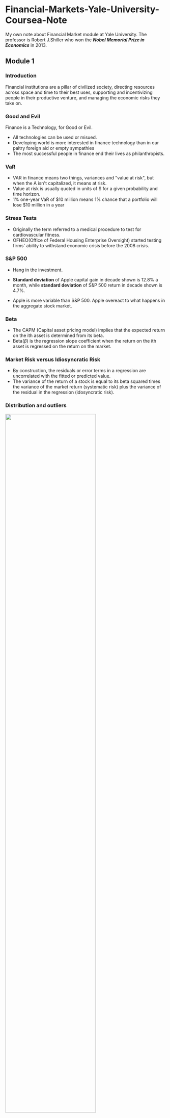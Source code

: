 # Financial-Markets-Yale-University-Coursea-Note
My own note about Financial Market module at Yale University. The professor is Robert J.Shiller who won the ***Nobel Memorial Prize in Economics*** in 2013.

## Module 1 

### Introduction
Financial institutions are a pillar of civilized society, directing resources across space and time to their best uses, supporting and incentivizing people in their productive venture, and managing the economic risks they take on.

### Good and Evil

Finance is a Technology, for Good or Evil.

* All technologies can be used or misued.
* Developing world is more interested in finance technology than in our paltry foreign aid or empty sympathies
* The most successful people in finance end their lives as philanthropists.

### VaR

* VAR in finance means two things, variances and "value at risk", but when the A isn't capitalized, it means at risk.
* Value at risk is usually quoted in units of $ for a given probability and time horizon.
* 1% one-year VaR of $10 million means 1% chance that a portfolio will lose $10 million in a year

### Stress Tests

* Originally the term referred to a medical procedure to test for cardiovascular fitness.
* OFHEO(Office of Federal Housing Enterprise Oversight) started testing firms' ability to withstand economic crisis before the 2008 crisis.

### S&P 500

* Hang in the investment.

* **Standard deviation** of Apple capital gain in decade shown is 12.8% a month, while **standard deviation** of S&P 500 return in decade shown is 4.7%.
* Apple is more variable than S&P 500. Apple overeact to what happens in the aggregate stock market.

### Beta
* The CAPM (Capital asset pricing model) implies that the expected return on the ith asset is determined from its beta.
* Beta($\beta$) is the regression slope coefficient when the return on the ith asset is regressed on the return on the market.

### Market Risk versus Idiosyncratic Risk
* By construction, the residuals or error terms in a regression are uncorrelated with the fitted or predicted value.
* The variance of the return of a stock is equal to its beta squared times the variance of the market return (systematic risk) plus the variance of the residual in the regression (idosyncratic risk).

### Distribution and outliers

<img width=75% height=75% src = https://user-images.githubusercontent.com/128298224/226597202-37155cc3-35a9-481a-8852-57d4421c6eeb.jpg>

This is the normal distribution with standard deviation of 1 and 3, but this is not common in finance.

<img width=50% height=50% src = https://user-images.githubusercontent.com/128298224/226597995-20c9ee30-11cb-426c-8c43-6cabdfacc9b5.jpg>

This is the comparison between Cauchy distribution and Normal distribution.

### Central Limit Theorem

* Averages of a large number of independent identically distributed shocks are approximately normally distributed.
* Can fail if the underlying shocks are fat tailed or if the underlying shocks lose their independence.

<img width=50% height=50% src = https://user-images.githubusercontent.com/128298224/226598562-5799fa6c-97c7-43c2-82a6-4ed4f9bf8412.png>

Cauchy distribution is actually a fat tail distribution, and it looks quite similar to Normal distribution.

### Covariance

* Risk is determined by **covariance**. 
* We need stocks that are independent, so lower the covariance.
* $\beta_{i} = \frac{\text{Cov}(r,r_{\text{market}})}{\text{Var}(v_{\text{market}})}$.
* Market demands higher returns from higher beta stock.

### Insurance

#### Fundamental Insurance Principles and Issues
* **Risk Pooling** is the source of all value in insurance.
* **Moral Hazard** dealt with partially by deductions and co-insurance.
* **Selection Bias** dealth with by group policies, by testing and referrals and by mandatory government insurance.

#### Risk Pooling
* If n policies, each has independent probability p of a claim, then the number of claims follows the binomial distribution. The standard deviation of the fraction of policies that result in a claim is $$\sqrt{\frac{p(1-p)}{n}}.$$
* Law of large numbers: as $n$ gets large,  standard deviation approaches 0.

#### Connecticut Life and Health Insurance Guaranty Association
* Founded 1972 by Connecticut legislature.
* Maximum death benefit $500,000 and maximum cahs value insurance $500,000.
* You can't increase coverage by buying multiple policies.
* It's not big enough, if you were buying life insurance for your family, $1 million minimum.

#### China Insurance Protection Fund
* Policyholder's losses that are no more than 50,000 yuan (US$7500) will be fully covered by the fund
* For losses in excess of that number, the fund covers 90% of the extra for individual policyholders and 80% for corporate policyholders.

#### The Health Maintenance Organisation Act of 1973
* Required employers with 25 or more employees to offer federally certified HMO options.
* Designed to overcome moral hazard problem, doctors earning fees for procedures make more money if people are sick.

#### U.S. Emergency Medical Treatment and Active Labor Act (EMTALA) 1986
* Requries hospitals and ambulance services to provide care to anyone needing emergency treatment
* An "unfunded mandate".

#### U.S. Patient Protection and Affordable Care Act 2010 (Obamacare)
* Penalty for individuals not buying insurance.
* Penalty for companies not buying insurance for their employees.
* Insurance companies may not disallow for preexisting conditions, or drop people who get sick.

#### TRIA, 2002
* Before 11/09/2001, insurers generally did not exclude terrorism risk, which they then saw as inconsequential.
* After 2001, insurers wanted these exclusions.
* US Terrorism Risk Insurance Act of 2002 (TRIA) required to insurers to offer terrorism insurance for three years.
* Government agreed to pay 90% of insurance industry losses above a deductible of $100 billion.
* December 2005, TRIA renewed for two more years, and in 2007 for 7 more years. In 2015, the act was renewed again to 2020.

### Eggs in One Basket

#### An Alternative to Insurance: Portfolio Management
* Diversification of ownership
* If people are all calculating with the same data, all wanting to hold portolios on the frontier, then they all want to hold the same portfolio.
* So that **HAS TO BE THE MARKET PORTFOLIO**.

#### Portfolio Diversification
* All that should matter to an investor is the performance of the entire portfolio.
* **Mean** and **Variance** of portfolio matter.
* **Law of large numbers** means that spreading over many independent assets reduces risk, has no effect on expected return.

### CAPM

#### Capital Asset Pricing Model (CAPM)
* CAPM asserts that all investors hold their optimal portfolio.
* Consequence of the mutual fund theorem: All investors hold the same portfolio of risky assets, the tangency portfolio.
* Therefore the CAPM says that the tangency portfolio equals the market portfolio.

#### Investment Companies as Providers of Diversification
* Investment trusts (before 1940s)
* Mutual funds
* Closed end investment companies
* Unit investment trusts

#### Equity Premium Puzzle
* US Geometric average real stock market return 1802-2012 : 6.6%.
* US Geometric average real short-term government return 1802-2012: 2.7%.
* Equity premium = 6.6% - 2.7% = 3.9%.

#### International Evidence
* Medial real stock market appreciation rate for 39 countries 1926-1996: 0.8% per year.
* Real stock market appreciation rate for US 1926-1996: 4.3% per year.
* US equity premium may reflect a selection bias.

### Beta
* Apple has beta at about $1.5 > 1$, showing its strength in the market.
* Gold ahs a negative $\beta$. So when market is doing good, gold might not have a good return, but when market is during a recession, gold might have a good return.

### CAPM and Diversification

* $r_{i} = r_{f}+\beta_{i}(r_{\text{market}} - r_{f})$

### Short sales
* Brokers can enable you to hold a negative quantity of a tradable asset: they borrow the security and sell it, escrow the proceeds, you receive the proceeds, owe the security.

### Calculating the Optimal Portfolio

#### A Portfolio of a Risky and Riskless Asset
* Invest $x$ dollars into the risky asset and $1-x$ dollars into the riskless asset.
* The Risky asset returns $r_{1}$ while Riskless asset returns $r_{f}$.
<img width="823" alt="port" src="https://user-images.githubusercontent.com/128298224/227740406-2d761495-ae10-4a33-a4c0-37f716a8b726.png">

* Expected value of the portfolio is $$r = xr_{1}+(1-x)r_{f}.$$
* Portfolio Variance is $$x^{2}\text{Var}(\text{return1}).$$
* Portfolio Standard Deviation is $$\sigma = \left|\frac{r-r_{f}}{r_{1}-r_{f}}\right|\sigma(\text{return1}).$$

#### A Portfolio of 2 Risky Assets
* Portfolio Expected Value is $$r = x_{1}r_{1}+(1-x_{1})r_{2}.$$
* Portfolio Variance is $$x_{1}^{2}\text{Var}(\text{return1})+(1-x_{1})^{2}\text{Var}(\text{return2})+2x_{1}(1-x_{1})\text{Cov}(\text{return1},\text{return2}).$$

### Efficient Portfolio Frontier
<img width=75% height=75% alt="frontier" src="https://user-images.githubusercontent.com/128298224/227741098-67be4c4b-3914-4908-aa50-a87ee2097cd6.png" >

<img width=75% height=75% alt="oil" src="https://user-images.githubusercontent.com/128298224/227741344-89684553-8469-425f-8b83-9cd5fb622a67.png" >

### Gordon Growth Model

* Myron Gordon says $$PV = \frac{x}{r-g} = \frac{x}{1+r}+\frac{x(1+g)}{(1+r)^{2}}+....,$$ where $r$ is the rate of discount, $g$ is the growth rate and $x$ is the revenue production in the first year.
* For example in 2000, the best thing to invest was railroads not dot-com stocks because they failed to use the formula.

## Module 2

### Invention takes time

* Financial Innovation is a pillar of our civilisation.

### Limited Liability

* Divide up an enterprise into shares, and no shareholder is liable for more than he or she put in.

### Moss' Theory about Limited Liability

* David Moss points out that limited liability was not a good idea: it created agency problems for stockholders, who might pursue risky strategies at bondholders' expense.
* Lottery effect: with limited liability, an investment in a corporation was a throwaway item, like a lottery ticket.
* Investor overestimation of miniscule probability of loss beyond initial investment discouraged investment.
* Allowed for investors to hold a highly diversified portfolio.

### Inflation Indexed Debt

* Indexed debt first attempted in Massachusetts, 1780, to help finance Revolutionary War.

### Forecasting

#### Real Estate Risk Managment Device

* Value of homes is a major source of risk.
* Short stock market to protect you.

#### The Efficient Markets Hypothesis

* Random Walk Hypothesis: every step is random according to Karl Pearson.

#### Random Walk & AR-I Models

* Random Walk: $$x_{t} = x_{t-1}+\varepsilon_{t}.$$
* First-order autoregressive (AR-I) Model: $$x_{t} = 100 + \rho(x_{t-1} - 100) + \varepsilon_{t}.$$ where $-1<\rho<1.$
* Random walk as approximate implication of unpredictability of returns.
* Similarity of both random walk and AR-I to actual stock prices.

<img width="367" alt="comparison" src="https://user-images.githubusercontent.com/128298224/228534306-0c3a4ada-cfa7-417a-aade-8013fd53e221.png">

* Here is the comparison between two models and we see that AR-I model has a tendency to come back to the starting point, while random walk not.

### Intuition of Efficiency

* Whatever stock market does is right. Trust the prices you see.
* Weak form market efficiency: prices incorporate information about past prices.
* Semi-strong form: incorporate all publicly available information.
* Strong form: all information, including inside information.

### Price as PDV

#### Price as PDV of Expected Dividends

* If earnings equal dividends and if dividends grow at long-run rate $g$, then by growing consol model $$P = \frac{E}{r-g},\quad \frac{P}{E} = \frac{I}{r-g}.$$ This is called the Gordon Model.
* Efficient markets theory purports to explain why $P/E$ (**price earning ratios**) varies across stocks.
* Low $P/E$ does not mean that the stock is a 'bargain', it only means that earnings are rationally forecasted to decrease in the future.
* Efficient markets denies that any rule works.

#### Reasons to Think Markets Ought to Be Efficient

* Marginal investor determines prices.
* Smart money dominates trading.
* Survival of fittest.

#### Doubting Efficiency

* The experience of living through a crash makes it obvious that human emotions play an important role. 
* Their confidence diminshes as he talks to people or hears from the news.
* Stock market prices go down in advance of recession (two reasons): Market causes the recession; Market is a fortune-teller.

### Introduction to Behavioral Finance

#### History of Behavioral Finance

* Adam Smith: people have desire for praise.
* But don't enjoy being praised for something they didn't do.
* As people mature, if they mature successfully, the desire for praise morphs into a desire for praiseworthiness.

### Prospect Theory

#### Prospect Theory

* Two elements, value function(replace utility function) and weighting function(replace probability).
* Elements replace utility function and probabilities in expected utility theory which has dominated economic thought.
* People tend to gamble over the loss or they worry too much about small details instead of the big idea. (Because you are not an engineer who tries to consider every aspect of the invention you created)

#### Prospect Theory Value Function

![valuefunction](https://user-images.githubusercontent.com/128298224/228864014-b7bc9ec2-e3d1-4508-a740-c64d59da31b1.jpg)

#### Prospect Theory Weighting Function

<img src=https://user-images.githubusercontent.com/128298224/228866343-f8a93d64-fd4a-4325-baf0-6af018dcb9fe.jpg width=50% height=50%>

### Logical Fallacies

#### Wishful Thinking Bias

* People exaggerate probability that their team will win.
* People exaggerate probability that the candidate they favor will win.

#### Overconfidence in friends and leaders

* Every central bank head is thought to be a genius, at least for a while.

#### Cognitive Dissonance

* Mental conflict that occurs when one learns one's beliefs are wrong, avoidance behavior.
* Ads for recently purchased cars (Once you bought the car, you tend to read more about the ads of your purchased cars instead of other cars because you are tryting to make you feel better.)
* If the stock price of your purchased stock goes down, you might feel you were wrong at first, but then just ignored it as you never bought.
* Displosition effect

#### Will Goetzmann and Nadav Peles Cognitive Dissonance and Mutual Fund Investors

* Found that even badly performing mutual funds retain some investors.

### Brain

#### Mental Compartments

* Shefrin & Statman: Investors have a 'safe' part of their portfolio that they will not risk, and a 'risky' part of their portfolio that they can have fun with.
* Option salespeople use these tactics: buy a put option on a single stock.

#### Attention Anomalies

* Attention is fundamental aspect of human intelligence and its limits.
* Social basis for attention.
* Inability to account for one's attention.
* "No arbitrage assumption" of financial theory: No ten-dollar bills lying around. Does not require everyone is paying attention.

#### Anchoring

* Examples: stock prices anchored to past values, or to other stock prices in same country. Do splits to keep at $30?

#### Representativeness Heuristic

* People judge by similarity to familiar types, without regard to base rate probabilities.
* Tendency to see patterns in what is really random walk.
* Stock price manipulators try to create patterns to fool investors. Short a stock and create a head & shoulders.

#### Disjunction Effect

* Inability to make a decision that is contingent on future information.
* reaction of stock market to news, make stock strategies to trade on news.

### Magical Thinking

#### Magical thinking

* Stock market responses to events may have similar origins.

#### Quasi Magical Thinking 

* Ellen Langer: People bet more on coin not yet tossed.

### Pseronality Disorders

#### Culture and Social Contagion

* Suicide rates differ across countries for no more reason than different cultural themes.

#### Antisocial Personality Disorder

* Identity: egocentric, self-esteem from personal gain.
* Self-direction: absence of prosocial internal standards.
* Lack of empathy, incapacityfor intimacy.
* Manipulative, deceitful, callous, hostile.
* Irresponsible, impulsive, risk-taking

## Module 3

### Fedral Funds and Interest Rates

* The following is the Fedral Funds Rate: Shortest-Term Interest Rate in U.S.
<img width=50% height=50% src =https://user-images.githubusercontent.com/128298224/229288172-d241b0cd-413e-4cbf-92e5-b01430ae31b4.jpg>

* The following is the EONIA (European Over Night Index Average is European Counterpart to Fed Funds) 

<img width = 50% height = 50% src = https://user-images.githubusercontent.com/128298224/229288445-763e908d-bb3a-4cce-bd3b-1017fcef574f.jpg>

#### Why negative interest rate?

* Too much cash need insurance because they are feared to be stolen, also trucks and other costs like big valut.
* Therefore they want consumers to spend more moeny

#### Causes of Interest Rates

* Usually 3% - 5%.

### Compound Interest

#### Compound Interest

* If annual rate is $r$, compounding once per year, balance = $(1+r)^{t}$ after $t$ years.
* If compounded twice per year, balance is $(1+\frac{r}{2})^{2t}$ after $t$ years.
* If compounded $n$ times per year, balance is $(1+\frac{r}{n})^{nt}$ after $t$ years.
* Continuous compounding, balance is $e^{rt}$. (Taking the limit of the above formula.)

### Discount Bonds

#### Discount Bonds

* No coupon payments, just principal at maturity date (conventionally, $ \$100$).
* Initially sold at a discount (less than $ \$100$) and price rises through time, creating income
* Term $T$, Yield to Maturity (YTM) $r$, $$P = \frac{1}{(1+r)^{T}},\quad P =\frac{1}{(1+\frac{r}{2})^{2T}}.$$

#### Present Discounted Value (PDV)

* PDV of a dollar in one year = $\frac{I}{I+r}.$
* PDV of a dollar in $n$ year = $\frac{I}{(I+r)^{n}}.$
* PDV of a stream of payments $x_{1},...,x_{n}.$

#### Conventional Bonds Carry Coupons

* Conventional BOnd Issued at par (100), coupons every six months.
* Term is time to maturity $$P_{t} = c(\frac{1}{r}-\frac{1}{(1+r)^{T}}\frac{1}{r})+\frac{100}{(1+r)^{T}},$$ and $$P_{t} = \frac{c}{2}(\frac{1}{r/2}-\frac{1}{(1+r/2)^{2T}}\frac{1}{r/2})+\frac{100}{(1+r/2)^{2T}}.$$

### Consol and Annuity

#### Consol and Annuity Formulas

* Consol pays constant quantity $x$ forever
* Growing consol pays $x(1+g)^{t-1}$ in $t$.
* Annuity pays $x$ from time $1$ to $T$: $$\text{Consol PDV} = \frac{x}{r},\quad\text{Growing Consol PDV} = \frac{x}{r-g},\quad\text{Annuity PDV} = x\frac{1-\frac{1}{(1+r)^{T}}}{r}.$$

#### Growing Consol Formula

* The Growing Consol formula is from Jacob Bernoulli

### Forward Rates and Expectation Theory

#### Forward Rates

* Forward rates are interest rates that can be taken in advance using term structure. $$(1+r_{2})^{2} = (1+r_{1})(1+f_{2}), \quad (1+r_{k})^{k} = (1+r_{k-1})^{k-1}(1+f_{k}).$$

### Inflation

#### Inflation and Interest Rates

* Nominal rate quoted in dollars, real rate quoted market baskets (price index).
* Nominal rate usually greater than real rate $$(1+r_{money}) = (1+r_{real})(1+i),\quad r_{money}\approx r_{real}+i.$$

### Leverage

#### Leverage and its Discontents

* The start of the 2008 world financial crisis had to do with home buyers in U.S. and elsewhere borrowing to buy homes.
* China today is a highly leveraged economy, arousing concerns.
* Debt leads to bankruptcies, possible world crises.

#### The Debt-Deflation Theory of Great Depressions -- Irving Fisher

* Deflation redistributes real wealth from debtors to creditors.
* Creditors tend to be more cautious.

### Market Capitalization by Country

#### Market Capitalization
* United States has the largest stock market.

### The Corporation

#### Board of Directors

* In U.S., Board is commonly chaired by CEO, but CEO is hired by the Board.
* In Germany, firms have two boards of directors. There is the Aufsichtsrat (Supervisory Board) and the Vorstand (Management Board).

#### For-Profit vs. Non-Profit

* For-profit corporation is owned by shareholders, equal claim after debts paid, subject to corporate profits tax.
* Non-profit is not owned, self-perpetuating directors. Not subject to corporate profits tax.
* For-profit exists to benefit shareholders, non-profit does not.
* So for-profit has a price per share, non-profit does not.

### Shares and Dividends

#### Meaning of Shares and Market Cap

* My ownership of company equals my shares divided by total shares.
* Splits are essentially meaningless.
* If the company pays a dividend, the value of the share should go down by the amount of the dividend per share.
* If the company does something to increase the value of the company without increasing the number of shares, my shares gain value.
* It is all in the ratio, total value of company divided by total number of shares. If you affect numerator and denominator equally, then there is no effect on price per share.

### Common vs. Preferred Stock

* Common stock: dividend is at discretion of firm, subject to legal restrictions.
* Preferred stock: Specified dividend does not have to be paid, but firm cannot pay dividend on common stock unless all past preferred stock dividends are paid.
* Corporate bonds: Firm is contractually obligated to pay coupons and there is a maturity date when principal must be paid.
* US bought preferred shares in corporations to bail them out.

### Corporate Charter

#### The Basic Corporate Charter Says All Common Shareholders Treated Equally

* Charter does not say that the firm ever has to raise debt. Board decides.
* Charter does not say that the firm ever has to pay dividends. Board decides
* Charter does not say that the firm ever has to repurchase shares. Board decides.
* Charter does not say that the firm ever has to issue warrants, convertible debt, anything else
* But the shareholders elect the board.

#### Berle and Means

* Separation of ownership and control.
* "Ownership is so widely scattered that working control can be maintained with but a minority interest."
* The "quasi-public corporation" is constrained by law to serve other interests.

#### Classes of Shares

* Berkshire Hathaway. A Class have voting rights, B do not.
* New York Times, Class A has less voting rights than Class B, which allows descendants of Adolph Ochs still to control.
* Facebook: Mark Zuckerberg owns 28% of its shares but 57% of its voting shares.

### Corporations Raise Money

#### How do Corporations Raise Money?

* This dilutes existing shareholders, since they now own a smaller fraction of the company, but offsetting that, it creates new earning power for the company.
* Shareholders at a meeting could ideally vote on whether they think the prospective profits are worth the dilution, and prospective purchasers of the issue could ponder whether they feel the diluted shares are worth purchasing.

#### Why do they call it Equity

* Equity means equal share.

### Dilution

#### Dilution

* If the company gives away new shares, my shares become worth less; that is dilution.
* If the company sells new shares at market price, that generally does not lower the value of my shares because the company has the money.
* If the company issues a stock dividend at $5\%$, then that lowers the value of my orginal shares by factor $\frac{1}{1.05}$, but I am not worse off since I have an additional $\frac{0.05}{1.05}$ of value in the new shares.

### Share Repurchase

#### Share Repurchase

* The opposite comes when a firm buys its own shares on the market.
* The value of the firm should go down by the amount they spent.
* I as a shareholder, however, now own a larger share of the company.
* If the firm repurchases shares instead of paying dividends, then my shares do not lose value, the company loses value but I have a bigger share in it.

#### Reasons for Share Repurchase

* Tax break for investors (obsolete in sense that tax rate on cap gains = that on dividends, but cap gains tax can be postponed).
* Firms' unwillingness to cut dividends, uncertainty that current earnings will continue.
* Price pop after a repurchase. Buybacks taken as a signal. But price pops are fading.
* Now investors sometimes view repurchase as a sign that firm is 'old economy'. NASDAQ firms less likely to repurchase shares, as if they think value is too high.

### PDV of Expected Dividends

#### Price as PDV of Expected Dividends

* If earnings equal dividends and if dividends grow at long-run rate $g$, then by growing consol model $P = \frac{E}{r-g},\quad P/E = \frac{I}{r-g}.$
* So efficient markets theory purports to explain why P/E varies across stocks in terms of $r$ and $g$.
* Efficient markets denies that any rule works other than simple diversification.
* Value investing says invest in low P/E.

### Why Do Firms Pay Dividends?

#### Why do firms pay dividends?

* Even when there was a stronger tax advantage to capital gains, firms paid dividend.
* Framing matters. Dividends framed as income.

#### Dividend Signalling

* By raising dividends, firm shows it can court bankruptcy.
* Problem: alternative signalling methods are cheapter taxwise.

#### Lintner Model of Dividends

* $DIV_{t} - DIV_{t-1} = p(\tau\times EPS_{t} - DIV_{t-1}).$
* $\rho=$ adjustment rate, $0 < \rho < 1$.
* $\tau=$ taget ratio, $0 < \tau < 1$, $$DIV_{t} = \rho\tau\sum_{k=0}^{\infty}(1-\rho)^{k} EPS_{t-k}.$$

#### General Public Utilities Corp

* Proposed to substitute stock dividends for cash dividends, and offered to sell the stock dividend for any stockholder for minmal transaction cost.
* Direct saving to shareholder: $4 million a year.
* Intense negative shareholder reaction.

## Module 4

### History of Mortgage Lending

* Verb mortgage means commit property as collateral for a loan. Could mortgage your soul to the devil.
* Chinese documnets usually prescribed fines, including fines on relatives for failing to pay in Tang dynasty.

### Commercial Real Estate Vehicles

#### Real Estate Partnerships as the Major Example of a DPP

* For accredited investors
* Real estate limited partnerships represent the most important example of a Direct Participation Program (DPP), a class of investments that also includes oil and gas exploration programs and equipment leasing programs.
* "Direct partcipation" DPPs are "flow-throw vehicles" and investors can deduct program losses on personal taxes.
* "Tax shelters" until the Tax Reform Act of 1986: losses used to offset "passive income". Now, genuine businesses.
* DPPs escape the corporate profits tax
* Internal Revenue Service (IRS) requirements, notably limiation of life.

#### Limited Partnership Structure

* General partner runs the business, does not have limited liability
* General partner must own at least 1%.
* Limited Partners are passive investors, with limited liability, rights to vote, can replace general partner.
* General partner or associate usually runs the offering to sell units to investors.

#### REITs

* Real Estate Investment Trusts (REITs) were created by US Congress in 1960 to allow small investors access to real estate investment.
* Before 1960, public companies that owned real estate would be considered businesses, for which their earnings would be subject to corporate profits tax. Until 1960, real estate was typically owned by partnerships, not suitable for small investors.

#### Restrictions on REITs

* 75% of assets must be in real estate or cash.
* 75% of income must be from real estate.
* 90% of their income must be from real estate, dividend, interest & capital gains.
* 95% of income must be paid out.
* No more than 30% of income from sale of properties held less than 4 years.

#### Real state is scarce

* It had something to do with the free market revolution that started in Britain with Margaret Thatcher and in the United States with Ronald Reagan, and then in China with Deng Xiao Ping.

### Mortages part 1

#### Fedral Housing Administration

* Established by Roosevelt in 1934
* Required 15-year loans
* Insures the lender against loss

### Mortages part 2

<img width = 50% height = 50% src =https://user-images.githubusercontent.com/128298224/229347627-140f5d1f-e673-423e-b2cb-2b17da280520.png>

#### Kinds of Mortgages

* Conventional, fixed rate mortgage.
* Adjustable rate mortage (ARM). An adjustable rate mortgage (ARM) is a type of mortgage loan where the interest rate fluctuates periodically based on a specific index, such as the London Interbank Offered Rate (LIBOR) or the prime rate. 
* Price level adjusted mortgage (PLAM) payment adjusted to inflation so constant in real terms. A Price Level Adjustable Rate Mortgage (PLARM) is a type of mortgage loan where the interest rate is adjusted based on changes in the price level index. The price level index is a measure of inflation that tracks changes in the overall price level of goods and services in an economy.
* Dual rate mortgages (DRAMs) same as PLAM but interest rate floats. A dual-rate mortgage is a type of home loan where the interest rate changes based on a pre-determined schedule. The interest rate typically starts at a fixed, lower rate for an initial period of time, such as five or seven years, and then adjusts to a higher rate for the remainder of the loan term.
* Shared appreciation mortgages (SAMs)
* First mortgages: on purchase of home.
* Home equity loans.

### PMI, CMOs, CDOs

#### Private Mortgage Insurance (PMI)
* Private Mortgage Insurance (PMI) is a type of insurance that protects lenders in the event that a borrower defaults on their mortgage loan. PMI is typically required by lenders when a borrower makes a down payment of less than 20% of the home's purchase price.
* Companies, such as MGIC, insure Fannie & Freddie against losses on their mortgages.
* Controversy: with recent real estate price increases, LTV(Loan to value ratio) has declined below 80% for many homeowners still paying for mortgage insurance. The PMIs don't notify them.

#### Collateralized Mortgage Obligations (CMOs)

* Collateralized Mortgage Obligations (CMOs) are a type of investment security that is created by pooling together individual mortgage loans and then dividing the pool into smaller pieces or tranches that are sold to investors.
* CMOs divide the cash flow of a mortgage pass-through security into a number of tranches in terms of prepayment risk.
* Sequential-pay CMOs (first created 1983): First tranche receives first principla payments, after it is paid off the second tranche receives principal payments.

#### Collateralized Debt Obligations (CDOs)

* Collateralized debt obligation, commonly known as CDO, is a type of structured financial product that pools together a diverse portfolio of debt securities and creates different tranches or slices of varying levels of risk and return. These securities are then sold to investors.
* Hold securities, typically mortgage securities as their assets.
* Typically hold subprime mortgages.
* CDOs divide the cash flow into a number of tranches in terms of default risk.
* CDO debt crisis 2007.
* Criticism of rating agencies for not downgrading them.

### Post Crisis Regulation

#### A Fix Begun in Europe

* 5% mortgage originator must hold 5% of mortgages, European parliament.
* Qualifying Residential Mortgages (QRMs) are exempt from requirement in USA.

#### Requirements for QRM

* Regular periodic payments that are substantially equal;
* No negative amortization, interest only or ballon features;
* A maximum loan term of 30 years;
* Total points and fees that do not exceed 3 percent of the total loan amount, or the applicable amounts specified for small loans up to $100,000;
* Payments underwritten using the maximum interest rate that may apply during the first five years after the date on which the first regular periodic payment is due;
* Consideration and verification of the consumer's income and assets, including exmployment status if relied upon, and current debt obligations, mortgage-relateed obligations, alimony and child support;
* Total DTI (Debt to Income ratio) ratio that does not exceed 43%.

### The Bubble Part 1

<img width = 50% height = 50% src = https://user-images.githubusercontent.com/128298224/229348992-f8941e2f-3987-45b8-abe0-82a8764856e2.png>

### The Bubble Part 2

#### Evidence of Feedback Mechanism

<img width = 50% height = 50% src =https://user-images.githubusercontent.com/128298224/229349254-6c5a4305-062b-4ce6-af8b-dc44d5e7140d.png>

* Real Estate is the Best Investment

### The Bubble Part 3

#### There will be a new bubble after 2007 crash

* There will be a new bubble after 2007 crash in the housing markets, especially in some emerging markets like China.
* The housing values in Guangzhou are more expensive than in Manhattan, but the average salary is not the half of the Manhattan's.
* Parents are helping out. The total value of land in China is high relative to their GDP, and the price to rent is high.
* It is difficult for Chinese to invest abroad, there are limits on how much they can put abroad. There's a fear of corruption in China, a fear of being taken advantage of, so they might tend to prefer investments in a house that they can see. Xi Jin Ping is trying to combat corruption, but there is still a public perception.
* Save money and buy a house for the son, so that he can impress young woman.
* All kind of Chinese facotrs that has been driving home prices up there.

### Regulation Overview

#### Business Wants Regulation

* Without regulation, people are forced to dothings in a competitive system that they think are bad for society.
* Forced to lowest common denominator.
* Analogy to having a referee at a sports referee.
* Players hate referees, but without them they know game would deteriorat into something ugly.

### Within Firm Regulation Part 1

#### The Board of Directors

* The Board of Directors act like a regulator.
* Outside directors represent a broader community.
* Society functions to quarantine people with personality disorders, and people derive reputations.
* Putting outsiders of known reputations on a board is a singal to outsiders of regulation.

#### Tunneling

* Tunneling = Expropriation by minority shareholders.

### Within Firm Regulation Part 2

#### How Tunneling is Achieved

* Asset sales
* Contracts, as for prices paid for inputs
* Excessive executive compensation
* Loan guarantees
* Expropriation of corporate opportunities
* Dilutive share issues
* Insider trading

### Local Regulation

#### Banking Regulation

* Belonged to states until the National Banking Act of 1863.

#### Blue Sky Laws

* Regulates the offering and sale of securities to protect the public from fraud, regulates brokers and advisors.

### National Regulation Part 1

#### Local Regulation Failed

* Securities and Exchange Commission (SEC) part of Roosevelt's New Deal, 1934.
* Initially viewed by business as a radical, almost socialist, institution. Peculiar that it started in US, imitated by other countries.

#### Public vs. Private Securities

* Motive was repeated examples of exploitation of minority or unobservant shareholders.
* Public securities: undergo approved process of issuance under SEC surveillance.

#### Hedge Funds

* For wealthy investors only
* Those structured as 3c1s can take no more than 99 investors, and they must be "accredited investors" as defined by the SEC which means income of $200,000 or investable assets of $1,000,000 (SEC proposal in 2006 to raise to $2,500,000 did not happen)
* Those structured as 3c7s can take 500 investors, but they must be "qualified purchasers" as defined by the SEC, individuals with net worth of at least $5 million or institutions with net worth of at least $25 million.

#### Securities and Exchange Commission (SEC) Rules

* Every broker must register with SEC.
* Every stock exchange must register.
* Every security issue must register.
* Registration does not literally mean SEC approval.

### National Regulation Part 2

#### Insiders vs. Outsiders

* Insiders are people with special access to information about a company.
* Inside information represents wealth.
* SEC tries to define access to this wealth, by disclosure rules.
* Regulation FD 2000: requires that when a company tells any material fact to an analyst, it must immediately tell the public.
* Some argue that inside trading is good because insider traders compete each other and they might not earn a lot profit after all. 

#### Front Running and Decimalization

* Front-Running occurs when a broker buys shares in front of a large order that will boost stock price.
* Decimalization on NYSE and Amex begain January 29, 2001.
* Decimalization favors front-running.

#### Financial Accounting Standards Board

* FASB officially recongnised as authoritative by SEC in 1973. Though SEC has statutory right to make accounting standards, perfers private sector do it.

#### Earnings Definitions

* GAPP Define "Net Income" which is the bottom line, traditionally and "operating income", revenue minus cost of doing business
* Operating earnings, Core Earnings, Pro Earnings, EBITDA, and Adjusted Earnings are not GAAP.
* FASB is at work on developing new definitions, but this takes years.

### National Regulation Part 3

#### The 2008 Financial Crisis as Result of Regulatory Failure before Crisis

* Many home buyers were put into unsuitable mortgages, later to default.
* Leverage ratio of the financial sector was allowed to reach historically high levels.
* Banks and governments used off-balance-sheet accounting to conceal liabilities.

### International Regulation

#### Bank for International Settlements

* Created 1930 by Hague Agreements.
* Has 57 member central banks, who are in turn national regulators.

#### G20

* Group of Twenty Finance Ministers and Central Bank Governors (G-20, G20, Group of Twenty)
* Founded 2008

#### Financial Stability Board

* Created by G20, April 2009

#### Final Thoughts

* Regulation has to continually change through time as technology changes.
* World economy dominates more and more, and so regulation will shift to international.

## Module 5

### Forwards and Futures Markets

#### Public Lack of Appreciation of Derivative Markets

* A derivative market is a market in another market. There is some 'underlying market'.

### Forward Contracts

#### Forward Contract

* Forward is just a contract to deliver at a future date (exercise date or maturity date) at a specified exercise price.
* Example: Rice farmer sells rice to warehouser.
* Example: Foreign Exchange forward. Contract to sell pounds for yen.
* Both sides are locked into the contract, no liquidity.

#### FX Forwards and Forward Interest Parity

* FX Forward is like a pair of zero coupon bonds.
* Therefore, forward rate reflects interest rates in the two currencies.
* Forward Interest Parity: $$\text{forward exchange rate}(Y/$) = \text{spot exchange rate}(Y/$)\times\frac{1+r_{Y}}{1+r_{$}}.$$

#### Forward Rate Agreements

* Promises interest rate on future loan.
* L = actual interest rate on contract date
* R = contract rate
* D = days in contract period
* A = contract amount
* B = 360 or 365 days $$\text{Settlement} = \frac{(L-R)\times D\times A}{(B\times 100)+L\times D}.$$

### Future Contract

#### Futures Contracts

* Futures contracts differ from forward contracts in that contractors deal with an exchange rather than each other, and thus do not need to access each others' credit.
* Futures contracts are standardized retail products, rather than custom products.
* Futures contracts rely on margin calls to guarantee performance.

### Rice Futures

#### First Futures Market:Osaka

* Begun at Dojima, Osaka, Japan in 1670s. World's only futures market until 1860s.
* Dojima was centre for rice trade, with 91 rice warehouse in 1673. Rice is the underlying primary market.
* Dojima futures exchange had precise definitions of quality, delivery date and place, experts who evaluated rice quality, and clearinghouses for contracts. These are derivatives.

### Buying, Selling and Settlement

#### Buying or Selling Futures

* When one 'buys' a futures contract, one agrees with the exchange to a daily settlement procedure that is only loosely analogous to buying the commodity. One must post initial margin with the futures commission merchant.
* Same as when one 'sells' a futures contract, no intention of selling the commodity. Again, post margin.

#### Daily Settlement

* Every day, the exchange defines a price called the 'settle' price, which is essentially the last trade on that day.
* Every day until expiration a buyer's margin account is credited with the amount: change in settle price $\times$ contract amount.
* If contract is cash settled, on the last day the margin account is credited with $\times$ contract amount.
* If contract is physical delivery, on last day buyer must receive commodity.

### Fair Value in Futures Contracts

#### Fair Value in Futures Contract

* r = interest rate
* s = stoarge cost
* r+s = cost of carry
* Futures price is normally above cash price (contango), otherwise, 'backwardation'. $$P_{\text{future}} = P_{\text{spot}}(1+r+s).$$

### Oil Future

#### Oil Futures

* Crude light sweet oil contract size: 10000 barrels, open interest 431,000 contracts. Physical delivery.
* Brent crude, North Sea contract.

<img width = 50% height = 50% src = https://user-images.githubusercontent.com/128298224/229482514-9699fc9c-2d36-4c59-8a2d-5392c7b75647.jpg>

#### OPEC

* Organisation of Petroleum Exporting Countries established 1960 by Iran, Iraq, Kuwait, Saudi Arabia and Venezuela.
* OPEC is weak today because of conflict in middle east, hence low oil prices.

#### Government Oil Reserves

* In 2000, President Clinton established a 2 million barrel heating oil reserve in New York and New Haven to help stabilise US heating oil prices. US consumption of heating oil about 100 million barrels a year.

### SPI & FFR Futures

#### Stock Price Index Futures

* Cash settlement rather than physical delivery.
* Settlement is $250*(Index_{t}- Futures_{t-1}).$
* Fair value: $$F = P+P(r-y),$$ where F = fair value futures price, P = Stock price index, r = financing cost (interest rate), y = dividend yield.

#### Federal Funds Futures Market

* Created by Chicago Borad of Trade (CBOT) 1988.
* Show timing of expected actions of Federal Open Market Committee.
* One-month-ahead forecast errors typically in the ten to twenty basis point range.

### Options Overview

#### Options

* Calls, a right to buy
* Puts, a right to sell
* With options, one pays money to have a choice in the future.
* Essence of options is not that I buy the ability to vacillate, or to exercise free will. The choice one makes actually depends only on the underlying asset price.
* Options are truncated claims on assets.

#### Terms of Options Contract

* Exercise date
* Exercise price
* Definition of underlying and number of shares.

### Why Options exist

#### Why Have Options? A. Theoretical

* Theoretical Reason: Kenneth Arrow argued that a major source of economic inefficiency is the absence of markets for risks.
* Stephen Ross argued that financial options have a central place in the form of "completing the market".

#### Why Have Options? B. Behavioral

* Salience and Attention.
* People buy insurance, do not want to give up up side of investment.
* Peace of mind, with put option.

### Ubiquity of Options

#### Ubiquity of Options

* Limited Liability makes stocks into an option, gives peace of mind.
* Mortgages involve an option to default (in non-recourse states).
* Mortgages have a prepayment option. When you sell, you do not have to buy your way out of the mortgage.

#### Options Exchanges

* Chicago Board Options Exchange, a spinoff from the Chicago Board of Tradae 1973, traded first standardised options.
* Futures exchanges trade options on futures.

### Put/Call parity

#### Put-Call Parity Relation

* Put option price - call option price = present value of strike price + present value of dividends - price of stock
* Price of  stock = call price + pdv strike + pdv dividends - put price
* For European options, this formula must hold, otherwise there would be arbitrage profit opportunities.

### Using Options to Hedge

#### Using Options to Hedge

* To put a floor on one's holding of stock, one can buy a put on same number of shares.
* Alternatively, one can just decide to sell whenever the price reaches the floor.

## Module 6

### Investment Banks Introduction

#### Difference in US between Investment Banks and Commercial Banks

* Investment banks do not accept deposits, and have not been regulated as banks.
* Investment banks traditionally are not members of the Fedral Reserve System and do not normally access discount window.
* Investment banks underwrite of securities rather than make loans.

#### Investment Banks

* Traditional US bulge-brack firms: First Boston (acquired by Credit Suisse), Goldman Sachas (now a bank holding company), Merrill Lynch (now part of Bank of America), Morgan Stanley, Salomon Brothers (merged into Citicorp), Lehman Brothers (bankrupt 2008)
* Originally were usually partnerships, but partnership form has been disappearing, resulting in greater risk taking and crisis.

### The Underwriting Process

#### Underwriting of Securities

* Issuance of shares and corporate debt
* Seasoned issue versus IPO
* Underwriter provides advice for issuer, distribution of securities, sharing of risks of issue, and stabilisation of aftermarket.
* Underwriter also 'certifies' the issue by putting its reputation behind the issue.

#### Moral Hazard Problem Mitigated by Investment Banks

* Firms have incentive to issue shares when they know their earnings are only temporarily high.
* This problem can be "solved" by resorting to bank loans instead of new equity.
* Problem can also be solved by issuing security with an investment bank that has a reputation to protect.
* Studies show that investment banks that repeatedly underprice or overprice issues suffer a market share loss afterwards.

#### Two Basic Kinds of Offerings

* Bought deal: The underwriter agrees to buy all shares that are not sold.
* Best efforts: The underwriter says that if the issue is not sold, deal collapses

#### The Underwriting Process I

* Prefiling period.
* Advise issuers about their choices.
* Agreement among underwritiers, designates manager, fees.
* Filing of registration statement with SEC, begins cooling-off period.
* Cooling off period - distribute preliminary prospectus, nothing else.

#### The Underwriting Process II

* Call prospective clients for indication of interest.
* Due diligence meeting between underwriter and corporation.
* Decide on offering price.
* Dealer agreement, dealers purchase from underwriters at a discount from public price.

#### Stabilization

* A form of market manipulation by the underwriter near the time of the issue that is permitted by SEC.
* Underwriting syndicate legally allowed to conspire to 'fix' prices in market until entire issue is sold out.

### IPOs

#### Initial Public Offerings

* Price tends to jump up immediately after an IPO is issued.
* Apparently leave money upon the table.

#### Poor Long-Run Performance of IPOs

* Although average IPO earns a +16% return on the first day, this return tends to be offset over the next three years.

### Goldman Sachs and John Whitehead

* "Making money - always and no exeptions - was a principle of Goldman Sachs.

### The Prudent Person

#### Employment Retirees Income Secuirty Act: Prudent Man

* With the care, skill, prudence and diligence under the circumstances then prevailing that a prudent man acting in a like capacity and familiar  with such matters would use in the conduct of an enterprise of a like character and with like aims.

#### Financial Advisors

* Anyone who advises others on the value of securities or advisability of investing or who publishes analysis.
* Exclude banksers, lawyers, reporters, professors.
* Exclude Broker Dealers whose advice is only incidental to their business.

#### Financial Planners

* Comprehensive planning for life, rather than just picking stocks.
* Not regulated, not licensed in most countries.
* Certified Financial Planner (CFP) designation, awarded by Certified Financial Planner Board of Standards.

### Mutual Funds and ETFs

#### Mutual Fund History

* First mutual funds appeared Holland, 1770s Eendraght Maak Magt
* In 1920s, many investment companies bilked small investors.
* Massachusetts Investment Trust (MIT) in 1920s had only one class of investors, published portfolio, redeemed on demand.
* Investment Company Institute

#### ETFs vs. Mutual Funds

* First Exchange Trade Fund: Standard & poors Depositary Receipts, AMEX 1993
* SPDRs hold portfolio of S&P index
* Management fee: low, like 12 basis points.

### Brokers and Dealers

#### Brokers

* Brokers act on behalf of Others as their Agent for which they earn a Commission.

#### Dealers

* A Dealer always act for Himself, in other words as a Principal in the transaction for which he makes a Markup.
* Stands ready to buy and sell at posted prices, bid and asked, profit from bid-asked spread rather than commission.
* Analogy to antiques dealers.

#### Why are there Virtually no Real Estate Dealers?

* Dealers pay ordinary income on capital gains in US. Real estate has to be held for a substantial time between sales anyway, so you could qualify for long-term capital gains if not a dealer.

#### Good & Bad Broker Behavior

* Good brokers do not churn.
* SEC penalises "rogue brokers" who churn.

### Exchanges

#### Traditional Four Markets

* First Market: NYSE
* Second Market: NASDAQ National Market
* Third Market: NASDAQ small cap
* Fourth Market: Large institutions trade amongst themselves without the use of a securities firm

#### Why Does Listing Matter?

* Chinese investors tend to trade stocks that are locally listed, by Yale's former student Ning Zhu.
* Stocks co-move more with co-listed stocks.
* No information advantage.

### Limited Order Book

#### Limit Order Book

<img width = 50% height = 50% src = https://user-images.githubusercontent.com/128298224/229552460-bd594b96-14c2-466c-ae82-322e8700128b.jpg>

### High Frequency Trading

#### High Frequency Trading

* Computer programs can trade algorithmically.
* Trades can be flashed for a millisecond, and only computers will respond.
* Speed of transmission matters.
* Fully automated markets gaining ground over less automated markets such as NYSE.

### Payment for Order Flow

#### Payment for Order Flow

* Brokers drum up orders, deal with customers.
* Brokers sell the order flow to crossing networks, who profit from the order flow.
* Firms must also report statistics on their order-execution quality.

#### Kinds of Orders

* Market Order 
* Limit Order
* Stop Loss Order: Market orders dangerous for thinly-traded stocks; ECNs may not allow market orders.

### Government debt

#### Carmen Reinhart on Sovereign Default

* Public misunderstands default - rarely do governments repudiate entire debt.
* More common is that governments inflate the currency.
* Other hotspots for default today: Ukraine, Puerto Rico.

#### Reinhart-Rogoff Tally of Defaults

<img width = 50% height = 50% src = https://user-images.githubusercontent.com/128298224/229557567-d161030f-832d-4995-a145-2a3fbe84d9b8.jpg>
